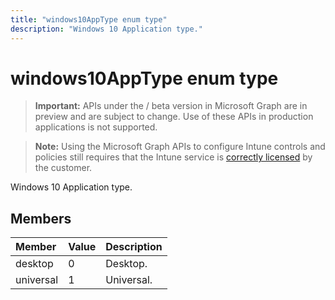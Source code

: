 ---title: "windows10AppType enum type"description: "Windows 10 Application type."---# windows10AppType enum type

> **Important:** APIs under the / beta version in Microsoft Graph are in preview and are subject to change. Use of these APIs in production applications is not supported.

> **Note:** Using the Microsoft Graph APIs to configure Intune controls and policies still requires that the Intune service is [correctly licensed](https://go.microsoft.com/fwlink/?linkid=839381) by the customer.

Windows 10 Application type.
## Members
|Member|Value|Description|
|:---|:---|:---|
|desktop|0|Desktop.|
|universal|1|Universal.|





